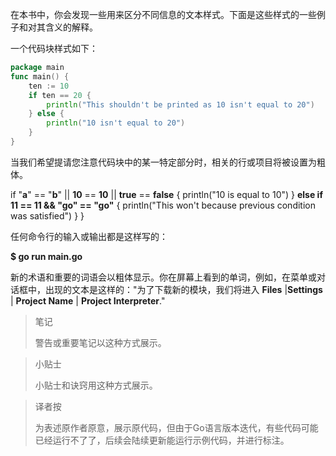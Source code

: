 在本书中，你会发现一些用来区分不同信息的文本样式。下面是这些样式的一些例子和对其含义的解释。

一个代码块样式如下：
```go
package main
func main() {
    ten := 10
    if ten == 20 {
        println("This shouldn't be printed as 10 isn't equal to 20")
    } else {
        println("10 isn't equal to 20")
    }
}
````
当我们希望提请您注意代码块中的某一特定部分时，相关的行或项目将被设置为粗体。

if "**a**" == "**b**" || **10** == **10** || **true** == **false** {
		println("10 is equal to 10")
} **else if 11 == 11 && "go" == "go"** {
		println("This won't because previous condition was satisfied")
	}
}

任何命令行的输入或输出都是这样写的：

**$ go run main.go**

新的术语和重要的词语会以粗体显示。你在屏幕上看到的单词，例如，在菜单或对话框中，出现的文本是这样的："为了下载新的模块，我们将进入 **Files** |**Settings** | **Project Name** | **Project Interpreter**."

> 笔记
>
> 警告或重要笔记以这种方式展示。

> 小贴士
>
> 小贴士和诀窍用这种方式展示。

> 译者按
>
> 为表述原作者原意，展示原代码，但由于Go语言版本迭代，有些代码可能已经运行不了了，后续会陆续更新能运行示例代码，并进行标注。
